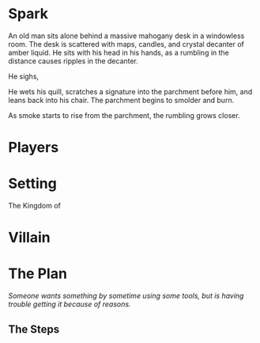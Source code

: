 # Spark

An old man sits alone behind a massive mahogany desk in a windowless room. The desk is scattered with maps, candles, and crystal decanter of amber liquid. He sits with his head in his hands, as a rumbling in the distance causes ripples in the decanter. 

He sighs, 

He wets his quill, scratches a signature into the parchment before him, and leans back into his chair. The parchment begins to smolder and burn. 

As smoke starts to rise from the parchment, the rumbling grows closer. 

# Players

# Setting

The Kingdom of 

# Villain

# The Plan
*Someone wants something by sometime using some tools, but is having trouble getting it because of reasons.*
## The Steps